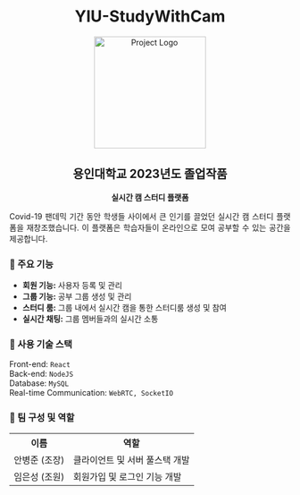 <h1 align="center">YIU-StudyWithCam</h1>
<p align="center">
  <img src="path/to/logo.png" alt="Project Logo" width="200"/>
</p>
<h2 align="center">용인대학교 2023년도 졸업작품</h2>
<p align="center"><strong>실시간 캠 스터디 플랫폼 <StudyWithCam></strong></p>

<p align="justify">
Covid-19 팬데믹 기간 동안 학생들 사이에서 큰 인기를 끌었던 실시간 캠 스터디 플랫폼을 재창조했습니다. 이 플랫폼은 학습자들이 온라인으로 모여 공부할 수 있는 공간을 제공합니다.
</p>

<h3>🌟 주요 기능</h3>
<ul>
  <li><strong>회원 기능:</strong> 사용자 등록 및 관리</li>
  <li><strong>그룹 기능:</strong> 공부 그룹 생성 및 관리</li>
  <li><strong>스터디 룸:</strong> 그룹 내에서 실시간 캠을 통한 스터디룸 생성 및 참여</li>
  <li><strong>실시간 채팅:</strong> 그룹 멤버들과의 실시간 소통</li>
</ul>

<h3>🔧 사용 기술 스택</h3>
<p>Front-end: <code>React</code><br>
Back-end: <code>NodeJS</code><br>
Database: <code>MySQL</code><br>
Real-time Communication: <code>WebRTC, SocketIO</code></p>

<h3>👥 팀 구성 및 역할</h3>
<table>
  <tr>
    <th>이름</th>
    <th>역할</th>
  </tr>
  <tr>
    <td>안병준 (조장)</td>
    <td>클라이언트 및 서버 풀스택 개발</td>
  </tr>
  <tr>
    <td>임은성 (조원)</td>
    <td>회원가입 및 로그인 기능 개발</td>
  </tr>
</table>
